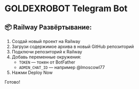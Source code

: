 
# GOLDEXROBOT Telegram Bot

## 📦 Railway Развёртывание:

1. Создай новый проект на Railway
2. Загрузи содержимое архива в новый GitHub репозиторий
3. Подключи репозиторий к Railway
4. Добавь переменные окружения:
   - `TOKEN` — токен от BotFather
   - `ADMIN_CHAT_ID` — например @lmoscowl77
5. Нажми Deploy Now

Готово!
